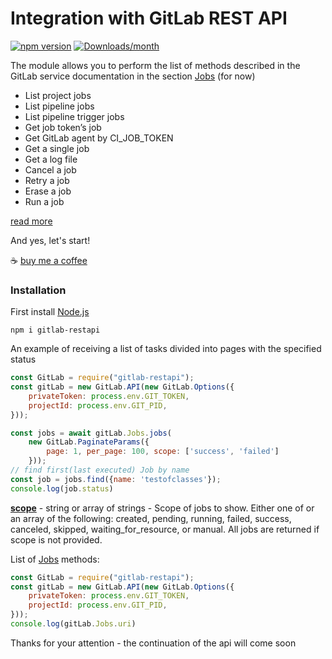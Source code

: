 # Integration with GitLab REST API

[![npm version](https://img.shields.io/npm/v/gitlab-restapi.svg)](https://www.npmjs.com/package/gitlab-restapi)
[![Downloads/month](https://img.shields.io/npm/dm/gitlab-restapi.svg)](http://www.npmtrends.com/gitlab-restapi)

The module allows you to perform the list of methods described in the GitLab service documentation in the section 
[Jobs](https://docs.gitlab.com/ee/api/jobs.html) (for now)

- List project jobs
- List pipeline jobs
- List pipeline trigger jobs
- Get job token’s job
- Get GitLab agent by CI_JOB_TOKEN
- Get a single job
- Get a log file
- Cancel a job
- Retry a job
- Erase a job
- Run a job

[read more](https://docs.gitlab.com/ee/api/jobs.html#run-a-job:~:text=On%20this%20page-,List%20project%20jobs,Run%20a%20job)

And yes, let's start!

☕️ [buy me a coffee](https://www.buymeacoffee.com/rosbitskyy.ruslan)

### Installation

First install [Node.js](https://nodejs.org/uk)

```shell
npm i gitlab-restapi
```

An example of receiving a list of tasks divided into pages with the specified status
```javascript
const GitLab = require("gitlab-restapi");
const gitLab = new GitLab.API(new GitLab.Options({
    privateToken: process.env.GIT_TOKEN,
    projectId: process.env.GIT_PID,
}));

const jobs = await gitLab.Jobs.jobs(
    new GitLab.PaginateParams({
        page: 1, per_page: 100, scope: ['success', 'failed']
    }));
// find first(last executed) Job by name
const job = jobs.find({name: 'testofclasses'});
console.log(job.status)
```
**[scope](https://docs.gitlab.com/ee/api/jobs.html#run-a-job:~:text=No-,Scope%20of%20jobs%20to%20show.%20Either%20one%20of%20or%20an%20array%20of%20the%20following%3A%20created%2C%20pending%2C%20running%2C%20failed%2C%20success%2C%20canceled%2C%20skipped%2C%20waiting_for_resource%2C%20or%20manual.%20All%20jobs%20are%20returned%20if%20scope%20is%20not%20provided.,-curl%20%2D%2Dgloboff%20%2D%2Dheader)** - string or array of strings - Scope of jobs to show. Either one of or an array of the following: created, pending, running, failed, success, canceled, skipped, waiting_for_resource, or manual. All jobs are returned if scope is not provided.

List of [Jobs](https://docs.gitlab.com/ee/api/jobs.html) methods:
```javascript
const GitLab = require("gitlab-restapi");
const gitLab = new GitLab.API(new GitLab.Options({
    privateToken: process.env.GIT_TOKEN,
    projectId: process.env.GIT_PID,
}));
console.log(gitLab.Jobs.uri)
```

Thanks for your attention - the continuation of the api will come soon